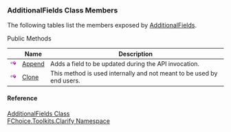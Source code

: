 ﻿### AdditionalFields Class Members

The following tables list the members exposed by [AdditionalFields](FChoice.Toolkits.Clarify~FChoice.Toolkits.Clarify.AdditionalFields.md).

Public Methods

|   | Name | Description |
| --- | --- | --- |
| ![Public Method](dotnetimages/publicMethod.png) | [Append](FChoice.Toolkits.Clarify~FChoice.Toolkits.Clarify.AdditionalFields~Append.md) | Adds a field to be updated during the API invocation.   |
| ![Public Method](dotnetimages/publicMethod.png) | [Clone](FChoice.Toolkits.Clarify~FChoice.Toolkits.Clarify.AdditionalFields~Clone.md) | This method is used internally and not meant to be used by end users.   |





#### Reference

[AdditionalFields Class](FChoice.Toolkits.Clarify~FChoice.Toolkits.Clarify.AdditionalFields.md)  
[FChoice.Toolkits.Clarify Namespace](FChoice.Toolkits.Clarify~FChoice.Toolkits.Clarify_namespace.md)